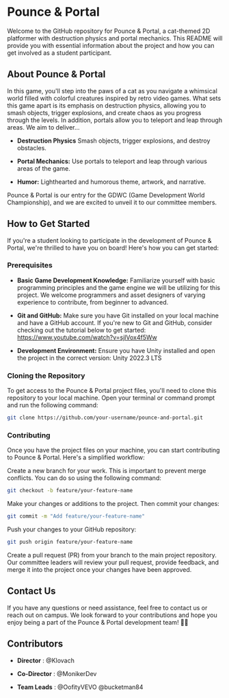 # Pounce & Portal

Welcome to the GitHub repository for Pounce & Portal, a cat-themed 2D platformer with destruction physics and portal mechanics. This README will provide you with essential information about the project and how you can get involved as a student participant.

## About Pounce & Portal

In this game, you'll step into the paws of a cat as you navigate a whimsical world filled with colorful creatures inspired by retro video games. What sets this game apart is its emphasis on destruction physics, allowing you to smash objects, trigger explosions, and create chaos as you progress through the levels. In addition, portals allow you to teleport and leap through areas.  We aim to deliver...

- **Destruction Physics** 
Smash objects, trigger explosions, and destroy obstacles.

- **Portal Mechanics:** 
Use portals to teleport and leap through various areas of the game.

- **Humor:** 
Lighthearted and humorous theme, artwork, and narrative. 

Pounce & Portal is our entry for the GDWC (Game Development World Championship), and we are excited to unveil it to our committee members. 

## How to Get Started

If you're a student looking to participate in the development of Pounce & Portal, we're thrilled to have you on board! Here's how you can get started:

### Prerequisites

- **Basic Game Development Knowledge:** Familiarize yourself with basic programming principles and the game engine we will be utilizing for this project. We welcome programmers and asset designers of varying experience to contribute, from beginner to advanced. 

- **Git and GitHub:** Make sure you have Git installed on your local machine and have a GitHub account. If you're new to Git and GitHub, consider checking out the tutorial below to get started:  https://www.youtube.com/watch?v=sjlVox4f5Ww

- **Development Environment:** Ensure you have Unity installed and open the project in the correct version: Unity 2022.3 LTS

### Cloning the Repository

To get access to the Pounce & Portal project files, you'll need to clone this repository to your local machine. Open your terminal or command prompt and run the following command:

```bash
git clone https://github.com/your-username/pounce-and-portal.git
```

### Contributing
Once you have the project files on your machine, you can start contributing to Pounce & Portal. Here's a simplified workflow:

Create a new branch for your work. This is important to prevent merge conflicts. You can do so using the following command:

```bash
git checkout -b feature/your-feature-name
```

Make your changes or additions to the project. Then commit your changes:
```bash
git commit -m "Add feature/your-feature-name"
```

Push your changes to your GitHub repository:
```bash
git push origin feature/your-feature-name
```
Create a pull request (PR) from your branch to the main project repository.
Our committee leaders will review your pull request, provide feedback, and merge it into the project once your changes have been approved. 

## Contact Us

If you have any questions or need assistance, feel free to contact us or reach out on campus. 
We look forward to your contributions and hope you enjoy being a part of the Pounce & Portal development team! 🐾✨

## Contributors
- **Director** :
@Klovach

- **Co-Director** :
@MonikerDev

- **Team Leads** :
@OofityVEVO
@bucketman84

